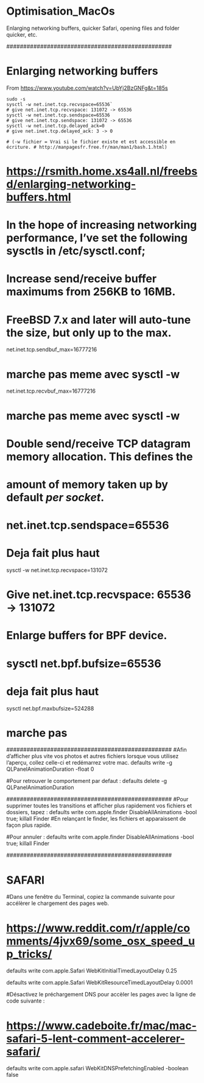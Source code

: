 # Optimisation_MacOs
Enlarging networking buffers, quicker Safari, opening files and folder quicker, etc.

#################################################
# Enlarging networking buffers

From https://www.youtube.com/watch?v=UbYj2BzGNFg&t=185s

    sudo -s
    sysctl -w net.inet.tcp.recvspace=65536`
    # give net.inet.tcp.recvspace: 131072 -> 65536
    sysctl -w net.inet.tcp.sendspace=65536
    # give net.inet.tcp.sendspace: 131072 -> 65536
    sysctl -w net.inet.tcp.delayed_ack=0
    # give net.inet.tcp.delayed_ack: 3 -> 0

    # (-w fichier = Vrai si le fichier existe et est accessible en écriture. # http://manpagesfr.free.fr/man/man1/bash.1.html)


# https://rsmith.home.xs4all.nl/freebsd/enlarging-networking-buffers.html
# In the hope of increasing networking performance, I’ve set the following sysctls in /etc/sysctl.conf;

# Increase send/receive buffer maximums from 256KB to 16MB.
# FreeBSD 7.x and later will auto-tune the size, but only up to the max.
net.inet.tcp.sendbuf_max=16777216
# marche pas meme avec sysctl -w 
net.inet.tcp.recvbuf_max=16777216
# marche pas meme avec sysctl -w 

# Double send/receive TCP datagram memory allocation.  This defines the
# amount of memory taken up by default *per socket*.
# net.inet.tcp.sendspace=65536
# Deja fait plus haut
sysctl -w net.inet.tcp.recvspace=131072
# Give net.inet.tcp.recvspace: 65536 -> 131072

# Enlarge buffers for BPF device.
# sysctl net.bpf.bufsize=65536
# deja fait plus haut
sysctl net.bpf.maxbufsize=524288
# marche pas

#################################################
#Afin d’afficher plus vite vos photos et autres fichiers lorsque vous utilisez l’aperçu, collez celle-ci et redémarrez votre mac.
defaults write -g QLPanelAnimationDuration -float 0

#Pour retrouver le comportement par defaut :
defaults delete -g QLPanelAnimationDuration

#################################################
#Pour supprimer toutes les transitions et afficher plus rapidement vos fichiers et dossiers, tapez :
defaults write com.apple.finder DisableAllAnimations -bool true; killall Finder
#En relançant le finder, les fichiers et apparaissent de façon plus rapide.

#Pour annuler :
defaults write com.apple.finder DisableAllAnimations -bool true; killall Finder


#################################################
# SAFARI
#Dans une fenêtre du Terminal, copiez la commande suivante pour accélèrer le chargement des pages web.
# https://www.reddit.com/r/apple/comments/4jvx69/some_osx_speed_up_tricks/
defaults write com.apple.Safari WebKitInitialTimedLayoutDelay 0.25

defaults write com.apple.Safari WebKitResourceTimedLayoutDelay 0.0001

#Désactivez le préchargement DNS pour accèler les pages avec la ligne de code suivante :
# https://www.cadeboite.fr/mac/mac-safari-5-lent-comment-accelerer-safari/
defaults write com.apple.safari WebKitDNSPrefetchingEnabled -boolean false

